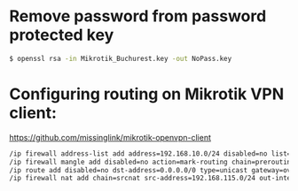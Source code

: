 # Remove password from password protected key
```bash
$ openssl rsa -in Mikrotik_Buchurest.key -out NoPass.key
```

# Configuring routing on Mikrotik VPN client:
https://github.com/missinglink/mikrotik-openvpn-client
```bash
/ip firewall address-list add address=192.168.10.0/24 disabled=no list=vpn_traffic
/ip firewall mangle add disabled=no action=mark-routing chain=prerouting dst-address-list=vpn_traffic new-routing-mark=vpn_traffic passthrough=yes src-address=192.168.115.2-192.168.115.254
/ip route add disabled=no dst-address=0.0.0.0/0 type=unicast gateway=ovpn-head-office routing-mark=vpn_traffic scope=30 target-scope=10
/ip firewall nat add chain=srcnat src-address=192.168.115.0/24 out-interface=ovpn-head-office action=masquerade
```
